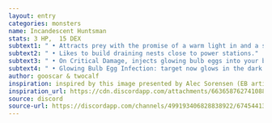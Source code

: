 ```yaml
---
layout: entry
categories: monsters 
name: Incandescent Huntsman
stats: 3 HP,  15 DEX
subtext1: " • Attracts prey with the promise of a warm light in and a stolen humanoid face in the dark."
subtext2: " • Likes to build draining nests close to power stations."
subtext3: " • On Critical Damage, injects glowing bulb eggs into your bloodstream. "
subtext4: " • Glowing Bulb Egg Infection: target now glows in the dark (brighter in high electric areas). While infected they are drawn (CHA negates) to touch high voltage objects like a moth towards bright lights. If killed while touching said object 2d4 Incandescent Huntsmanlings escape, all bearing the target's face. The eggs can be removed by aggressive degaussing (you'll need a specialist or a very big magnet) or by avoiding all things electrical for a span of two weeks."
author: gooscar & twocalf
inspiration: inspired by this image presented by Alec Sorensen (EB artist)
inspiration_url: https://cdn.discordapp.com/attachments/663658762741088284/700085011331678258/cqwf9gpaqf311.png
source: discord
source-url: https://discordapp.com/channels/499193406828838922/674544134798966806/700112795928100974
---
```

